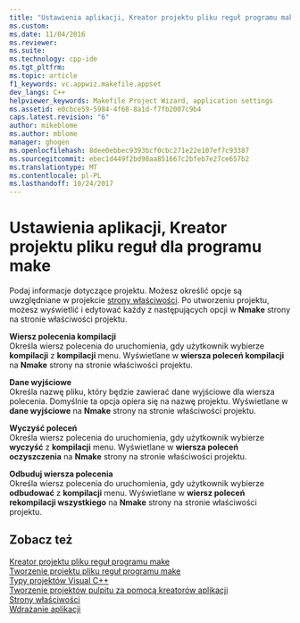 ```yaml
---
title: "Ustawienia aplikacji, Kreator projektu pliku reguł programu make | Dokumentacja firmy Microsoft"
ms.custom: 
ms.date: 11/04/2016
ms.reviewer: 
ms.suite: 
ms.technology: cpp-ide
ms.tgt_pltfrm: 
ms.topic: article
f1_keywords: vc.appwiz.makefile.appset
dev_langs: C++
helpviewer_keywords: Makefile Project Wizard, application settings
ms.assetid: e0cbce59-5984-4f68-8a1d-f7fb2007c9b4
caps.latest.revision: "6"
author: mikeblome
ms.author: mblome
manager: ghogen
ms.openlocfilehash: 8dee0ebbec9393bcf0cbc271e22e107ef7c93387
ms.sourcegitcommit: ebec1d449f2bd98aa851667c2bfeb7e27ce657b2
ms.translationtype: MT
ms.contentlocale: pl-PL
ms.lasthandoff: 10/24/2017
---
```

# <a name="application-settings-makefile-project-wizard"></a>Ustawienia aplikacji, Kreator projektu pliku reguł dla programu make
Podaj informacje dotyczące projektu. Możesz określić opcje są uwzględniane w projekcie [strony właściwości](../ide/working-with-project-properties.md). Po utworzeniu projektu, możesz wyświetlić i edytować każdy z następujących opcji w **Nmake** strony na stronie właściwości projektu.  
  
 **Wiersz polecenia kompilacji**  
 Określa wiersz polecenia do uruchomienia, gdy użytkownik wybierze **kompilacji** z **kompilacji** menu. Wyświetlane w **wiersza poleceń kompilacji** na **Nmake** strony na stronie właściwości projektu.  
  
 **Dane wyjściowe**  
 Określa nazwę pliku, który będzie zawierać dane wyjściowe dla wiersza polecenia. Domyślnie ta opcja opiera się na nazwę projektu. Wyświetlane w **dane wyjściowe** na **Nmake** strony na stronie właściwości projektu.  
  
 **Wyczyść poleceń**  
 Określa wiersz polecenia do uruchomienia, gdy użytkownik wybierze **wyczyść** z **kompilacji** menu. Wyświetlane w **wiersza poleceń oczyszczenia** na **Nmake** strony na stronie właściwości projektu.  
  
 **Odbuduj wiersza polecenia**  
 Określa wiersz polecenia do uruchomienia, gdy użytkownik wybierze **odbudować** z **kompilacji** menu. Wyświetlane w **wiersz poleceń rekompilacji wszystkiego** na **Nmake** strony na stronie właściwości projektu.  
  
## <a name="see-also"></a>Zobacz też  
 [Kreator projektu pliku reguł programu make](../ide/makefile-project-wizard.md)   
 [Tworzenie projektu pliku reguł programu make](../ide/creating-a-makefile-project.md)   
 [Typy projektów Visual C++](../ide/visual-cpp-project-types.md)   
 [Tworzenie projektów pulpitu za pomocą kreatorów aplikacji](../ide/creating-desktop-projects-by-using-application-wizards.md)   
 [Strony właściwości](../ide/property-pages-visual-cpp.md)   
 [Wdrażanie aplikacji](http://msdn.microsoft.com/en-us/4ff8881d-0daf-47e7-bfe7-774c625031b4)